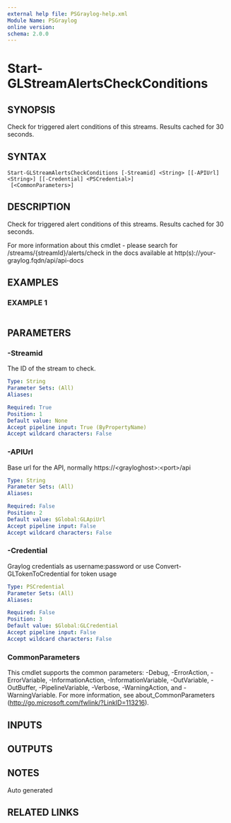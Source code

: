 ```yaml
---
external help file: PSGraylog-help.xml
Module Name: PSGraylog
online version:
schema: 2.0.0
---
```


# Start-GLStreamAlertsCheckConditions

## SYNOPSIS
Check for triggered alert conditions of this streams.
Results cached for 30 seconds.

## SYNTAX

```
Start-GLStreamAlertsCheckConditions [-Streamid] <String> [[-APIUrl] <String>] [[-Credential] <PSCredential>]
 [<CommonParameters>]
```

## DESCRIPTION
Check for triggered alert conditions of this streams.
Results cached for 30 seconds.


For more information about this cmdlet - please search for /streams/{streamId}/alerts/check in the docs available at http(s)://your-graylog.fqdn/api/api-docs

## EXAMPLES

### EXAMPLE 1
```

```

## PARAMETERS

### -Streamid
The ID of the stream to check.

```yaml
Type: String
Parameter Sets: (All)
Aliases:

Required: True
Position: 1
Default value: None
Accept pipeline input: True (ByPropertyName)
Accept wildcard characters: False
```

### -APIUrl
Base url for the API, normally https://\<grayloghost\>:\<port\>/api

```yaml
Type: String
Parameter Sets: (All)
Aliases:

Required: False
Position: 2
Default value: $Global:GLApiUrl
Accept pipeline input: False
Accept wildcard characters: False
```

### -Credential
Graylog credentials as username:password or use Convert-GLTokenToCredential for token usage

```yaml
Type: PSCredential
Parameter Sets: (All)
Aliases:

Required: False
Position: 3
Default value: $Global:GLCredential
Accept pipeline input: False
Accept wildcard characters: False
```

### CommonParameters
This cmdlet supports the common parameters: -Debug, -ErrorAction, -ErrorVariable, -InformationAction, -InformationVariable, -OutVariable, -OutBuffer, -PipelineVariable, -Verbose, -WarningAction, and -WarningVariable. For more information, see about_CommonParameters (http://go.microsoft.com/fwlink/?LinkID=113216).

## INPUTS

## OUTPUTS

## NOTES
Auto generated

## RELATED LINKS
